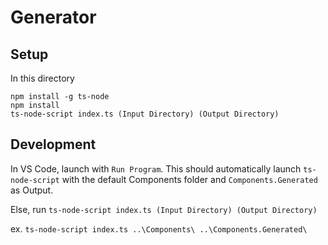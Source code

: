 # Generator

## Setup

In this directory

```
npm install -g ts-node
npm install
ts-node-script index.ts (Input Directory) (Output Directory)
```

## Development

In VS Code, launch with `Run Program`. This should automatically launch `ts-node-script` with the default Components folder and `Components.Generated` as Output.

Else, run `ts-node-script index.ts (Input Directory) (Output Directory)`

ex. `ts-node-script index.ts ..\Components\ ..\Components.Generated\`



